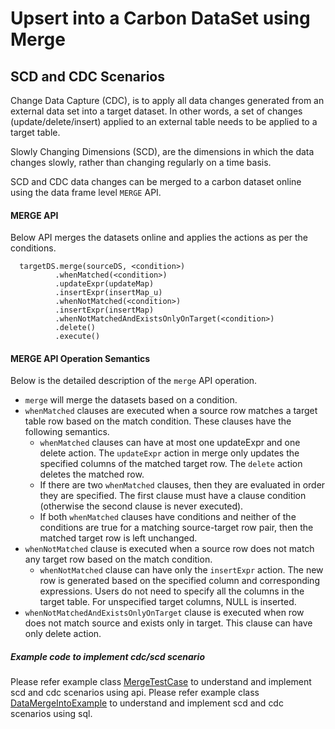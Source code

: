 <!--
    Licensed to the Apache Software Foundation (ASF) under one or more
    contributor license agreements.  See the NOTICE file distributed with
    this work for additional information regarding copyright ownership.
    The ASF licenses this file to you under the Apache License, Version 2.0
    (the "License"); you may not use this file except in compliance with
    the License.  You may obtain a copy of the License at

      http://www.apache.org/licenses/LICENSE-2.0

    Unless required by applicable law or agreed to in writing, software
    distributed under the License is distributed on an "AS IS" BASIS,
    WITHOUT WARRANTIES OR CONDITIONS OF ANY KIND, either express or implied.
    See the License for the specific language governing permissions and
    limitations under the License.
-->

# Upsert into a Carbon DataSet using Merge 

## SCD and CDC Scenarios
Change Data Capture (CDC), is to apply all data changes generated from an external data set 
into a target dataset. In other words, a set of changes (update/delete/insert) applied to an external 
table needs to be applied to a target table.

Slowly Changing Dimensions (SCD), are the dimensions in which the data changes slowly, rather 
than changing regularly on a time basis.

SCD and CDC data changes can be merged to a carbon dataset online using the data frame level `MERGE` API.

#### MERGE API

Below API merges the datasets online and applies the actions as per the conditions. 

```
  targetDS.merge(sourceDS, <condition>)
          .whenMatched(<condition>)
          .updateExpr(updateMap)
          .insertExpr(insertMap_u)
          .whenNotMatched(<condition>)
          .insertExpr(insertMap)
          .whenNotMatchedAndExistsOnlyOnTarget(<condition>)
          .delete()
          .execute()
```

#### MERGE API Operation Semantics
Below is the detailed description of the `merge` API operation.
* `merge` will merge the datasets based on a condition.
* `whenMatched` clauses are executed when a source row matches a target table row based on the match condition.
   These clauses have the following semantics.
    * `whenMatched` clauses can have at most one updateExpr and one delete action. The `updateExpr` action in merge only updates the specified columns of the matched target row. The `delete` action deletes the matched row.
    * If there are two `whenMatched` clauses, then they are evaluated in order they are specified. The first clause must have a clause condition (otherwise the second clause is never executed).
    * If both `whenMatched` clauses have conditions and neither of the conditions are true for a matching source-target row pair, then the matched target row is left unchanged.
* `whenNotMatched` clause is executed when a source row does not match any target row based on the match condition.
   * `whenNotMatched` clause can have only the `insertExpr` action. The new row is generated based on the specified column and corresponding expressions. Users do not need to specify all the columns in the target table. For unspecified target columns, NULL is inserted.
* `whenNotMatchedAndExistsOnlyOnTarget` clause is executed when row does not match source and exists only in target. This clause can have only delete action.

##### Example code to implement cdc/scd scenario

Please refer example class [MergeTestCase](https://github.com/apache/carbondata/blob/master/integration/spark/src/test/scala/org/apache/carbondata/spark/testsuite/merge/MergeTestCase.scala) to understand and implement scd and cdc scenarios using api.
Please refer example class [DataMergeIntoExample](https://github.com/apache/carbondata/blob/master/examples/spark/src/main/scala/org/apache/carbondata/examples/DataMergeIntoExample.scala) to understand and implement scd and cdc scenarios using sql.
